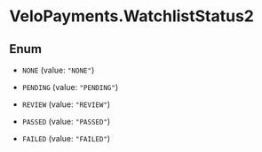 # VeloPayments.WatchlistStatus2

## Enum


* `NONE` (value: `"NONE"`)

* `PENDING` (value: `"PENDING"`)

* `REVIEW` (value: `"REVIEW"`)

* `PASSED` (value: `"PASSED"`)

* `FAILED` (value: `"FAILED"`)


